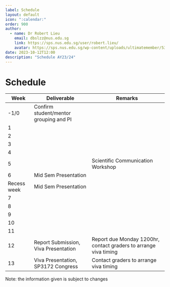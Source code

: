 ```yaml
---
label: Schedule
layout: default
icon: ":calendar:"
order: 900
author:
  - name: Dr Robert Lieu
    email: dbslzz@nus.edu.sg
    link: https://sps.nus.edu.sg/user/robert.lieu/
    avatar: https://sps.nus.edu.sg/wp-content/uploads/ultimatemember/53/profile_photo.jpg
date: 2023-10-12T12:00
description: "Schedule AY23/24"
---
```


# Schedule

| Week        | Deliverable                               | Remarks                                                          |
|-------------|-------------------------------------------|------------------------------------------------------------------|
|        -1/0 | Confirm student/mentor grouping and PI    |                                                                  |
|           1 |                                           |                                                                  |
|           2 |                                           |                                                                  |
|           3 |                                           |                                                                  |
|           4 |                                           |                                                                  |
|           5 |                                           | Scientific Communication Workshop                                |
|           6 | Mid Sem Presentation                      |                                                                  |
| Recess week | Mid Sem Presentation                      |                                                                  |
|           7 |                                           |                                                                  |
|           8 |                                           |                                                                  |
|           9 |                                           |                                                                  |
|          10 |                                           |                                                                  |
|          11 |                                           |                                                                  |
|          12 | Report Submission, Viva Presentation      | Report due Monday 1200hr, contact graders to arrange viva timing |
|          13 | Viva Presentation, SP3172 Congress        | Contact graders to arrange viva timing                           |

Note: the information given is subject to changes